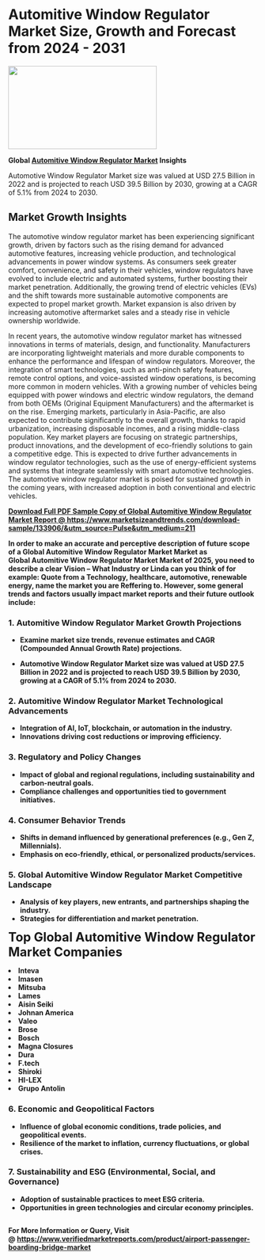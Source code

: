 <H1>Automitive Window Regulator Market Size, Growth and Forecast from 2024 - 2031</H1><img class="aligncenter size-medium wp-image-584254" src="https://thirdeyenews.in/wp-content/uploads/2024/09/Global-Market-Research-300x168.jpeg" alt="" width="300" height="168" /><p><strong>Global&nbsp;<a href="https://www.marketsizeandtrends.com/download-sample/133906/&amp;utm_source=Pulse&amp;utm_medium=211">Automitive Window Regulator Market</a> Insights</strong></p><p>Automotive Window Regulator Market size was valued at USD 27.5 Billion in 2022 and is projected to reach USD 39.5 Billion by 2030, growing at a CAGR of 5.1% from 2024 to 2030.</p><p><h2>Market Growth Insights</h2> <p>The automotive window regulator market has been experiencing significant growth, driven by factors such as the rising demand for advanced automotive features, increasing vehicle production, and technological advancements in power window systems. As consumers seek greater comfort, convenience, and safety in their vehicles, window regulators have evolved to include electric and automated systems, further boosting their market penetration. Additionally, the growing trend of electric vehicles (EVs) and the shift towards more sustainable automotive components are expected to propel market growth. Market expansion is also driven by increasing automotive aftermarket sales and a steady rise in vehicle ownership worldwide.</p> <p><strong><a href="#"></a></strong></p> <p>In recent years, the automotive window regulator market has witnessed innovations in terms of materials, design, and functionality. Manufacturers are incorporating lightweight materials and more durable components to enhance the performance and lifespan of window regulators. Moreover, the integration of smart technologies, such as anti-pinch safety features, remote control options, and voice-assisted window operations, is becoming more common in modern vehicles. With a growing number of vehicles being equipped with power windows and electric window regulators, the demand from both OEMs (Original Equipment Manufacturers) and the aftermarket is on the rise. Emerging markets, particularly in Asia-Pacific, are also expected to contribute significantly to the overall growth, thanks to rapid urbanization, increasing disposable incomes, and a rising middle-class population. Key market players are focusing on strategic partnerships, product innovations, and the development of eco-friendly solutions to gain a competitive edge. This is expected to drive further advancements in window regulator technologies, such as the use of energy-efficient systems and systems that integrate seamlessly with smart automotive technologies. The automotive window regulator market is poised for sustained growth in the coming years, with increased adoption in both conventional and electric vehicles.</p> <p><strong><a href="#"></p><p><span class=""><strong>Download Full PDF Sample Copy of Global Automitive Window Regulator Market Report</strong> @ <a href="https://www.marketsizeandtrends.com/download-sample/133906/&amp;utm_source=Pulse&amp;utm_medium=211" target="_blank">https://www.marketsizeandtrends.com/download-sample/133906/&amp;utm_source=Pulse&amp;utm_medium=211</a></span></p><p>In order to make an accurate and perceptive description of future scope of a Global&nbsp;Automitive Window Regulator Market Market as Global&nbsp;Automitive Window Regulator Market Market of 2025, you need to describe a clear Vision &ndash; What Industry or Linda can you think of for example: Quote from a Technology, healthcare, automotive, renewable energy, name the market you are Reffering to. However, some general trends and factors usually impact market reports and their future outlook include:</p><h3>1.&nbsp;<strong>Automitive Window Regulator Market Growth Projections</strong></h3><ul><li>Examine market size trends, revenue estimates and CAGR (Compounded Annual Growth Rate) projections.</li><li><p>Automotive Window Regulator Market size was valued at USD 27.5 Billion in 2022 and is projected to reach USD 39.5 Billion by 2030, growing at a CAGR of 5.1% from 2024 to 2030.</p></li></ul><h3>2.&nbsp;<strong>Automitive Window Regulator Market Technological Advancements</strong></h3><ul><li>Integration of AI, IoT, blockchain, or automation in the industry.</li><li>Innovations driving cost reductions or improving efficiency.</li></ul><h3>3.&nbsp;<strong>Regulatory and Policy Changes</strong></h3><ul><li>Impact of global and regional regulations, including sustainability and carbon-neutral goals.</li><li>Compliance challenges and opportunities tied to government initiatives.</li></ul><h3>4.&nbsp;<strong>Consumer Behavior Trends</strong></h3><ul><li>Shifts in demand influenced by generational preferences (e.g., Gen Z, Millennials).</li><li>Emphasis on eco-friendly, ethical, or personalized products/services.</li></ul><h3>5.&nbsp;<strong>Global Automitive Window Regulator Market Competitive Landscape</strong></h3><ul><li>Analysis of key players, new entrants, and partnerships shaping the industry.</li><li>Strategies for differentiation and market penetration.</li></ul><p data-pm-slice="1 1 []"><span style="color: inherit; font-family: inherit; font-size: 25px;">Top Global Automitive Window Regulator Market Companies</span></p><div class="" data-test-id=""><p><li>Inteva</li><li> Imasen</li><li> Mitsuba</li><li> Lames</li><li> Aisin Seiki</li><li> Johnan America</li><li> Valeo</li><li> Brose</li><li> Bosch</li><li> Magna Closures</li><li> Dura</li><li> F.tech</li><li> Shiroki</li><li> HI-LEX</li><li> Grupo Antolin</li></p></div><h3>6.&nbsp;<strong>Economic and Geopolitical Factors</strong></h3><ul><li>Influence of global economic conditions, trade policies, and geopolitical events.</li><li>Resilience of the market to inflation, currency fluctuations, or global crises.</li></ul><h3>7.&nbsp;<strong>Sustainability and ESG (Environmental, Social, and Governance)</strong></h3><ul><li>Adoption of sustainable practices to meet ESG criteria.</li><li>Opportunities in green technologies and circular economy principles.</li></ul><h2><strong style="font-size: 14px;">For More Information or Query, Visit @&nbsp;</strong><a style="background-color: #ffffff; font-size: 14px;" href="https://www.marketsizeandtrends.com/report/automitive-window-regulator-market/" target="_blank">https://www.verifiedmarketreports.com/product/airport-passenger-boarding-bridge-market</a></h2>
